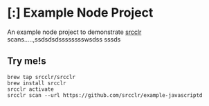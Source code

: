 # [:] Example Node Project

An example node project to demonstrate [srcclr](https://www.srsscclr.com) scans.....,ssdsdsdsssssssswsdss
sssds
## Try me!s

```
brew tap srcclr/srcclr
brew install srcclr
srcclr activate
srcclr scan --url https://github.com/srcclr/example-javascriptd
```
